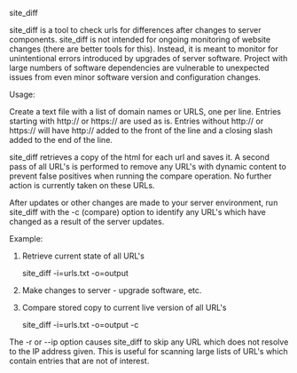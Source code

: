 site_diff

site_diff is a tool to check urls for differences after changes to server components. site_diff is not intended for ongoing monitoring of website changes 
(there are better tools for this). Instead, it is meant to monitor for unintentional errors introduced by upgrades of server software. Project with large numbers
of software dependencies are vulnerable to unexpected issues from even minor software version and configuration changes.

Usage:

Create a text file with a list of domain names or URLS, one per line. Entries starting with http:// or https:// are used as is. Entries
without http:// or https:// will have http:// added to the front of the line and a closing slash added to the end of the line.

site_diff retrieves a copy of the html for each url and saves it. A second pass of all URL's is performed to remove any URL's with
dynamic content to prevent false positives when running the compare operation. No further action is currently taken on these URLs.

After updates or other changes are made to your server environment, run site_diff with the -c (compare) option to
identify any URL's which have changed as a result of the server updates.

Example:

1. Retrieve current state of all URL's

	site_diff -i=urls.txt -o=output

2. Make changes to server - upgrade software, etc.

3. Compare stored copy to current live version of all URL's

	site_diff -i=urls.txt -o=output -c

The -r or --ip option causes site_diff to skip any URL which does not resolve to the IP address given. This is useful for scanning large lists of URL's which
contain entries that are not of interest.

